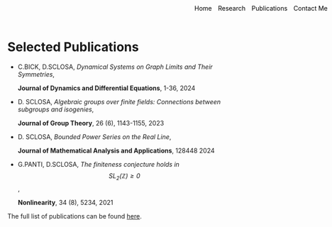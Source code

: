 <style>
.container {
    position: relative;
}

.menu {
    position: absolute;
    top: 10px;
    right: 10px;
    list-style-type: none;
    margin: 0;
    padding: 0;
}

.menu li {
    display: inline;
    margin-left: 10px;
}

.menu li:first-child {
    margin-left: 0;
}
</style>

<ul class="menu">
    <li><a href="index" style="text-decoration: none; color: black;">Home</a></li>
    <li><a href="research" style="text-decoration: none; color: black;">Research</a></li>
    <li><a href="publications" style="text-decoration: none; color: black;">Publications</a></li>
    <li><a href="mailto:davide.sclosa@gmail.com" style="text-decoration: none; color: black;">Contact Me</a></li>
</ul>

# Selected Publications

* C.BICK, D.SCLOSA,
	_Dynamical Systems on Graph Limits and Their Symmetries_,

	**Journal of Dynamics and Differential Equations**, 1-36, 2024

* D. SCLOSA,
	_Algebraic groups over finite fields: Connections between subgroups and isogenies_,

	**Journal of Group Theory**, 26 (6), 1143-1155, 2023

* D. SCLOSA,
	_Bounded Power Series on the Real Line_,

 	**Journal of Mathematical Analysis and Applications**, 128448		2024

* G.PANTI, D.SCLOSA,
	_The finiteness conjecture holds in $$\mathrm{SL_2}(\mathbb Z){\geq 0}$$_,

	**Nonlinearity**, 34 (8), 5234, 2021

  

The full list of publications can be found [here](https://scholar.google.com/citations?user=B392PEAAAAAJ).



<script
  src="https://cdn.mathjax.org/mathjax/latest/MathJax.js?config=TeX-AMS-MML_HTMLorMML"
  type="text/javascript">
</script>
